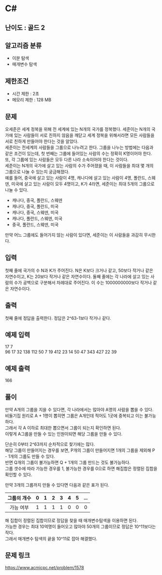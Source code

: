 # C#

## 난이도 : 골드 2

## 알고리즘 분류
  - 이분 탐색
  - 매개변수 탐색

## 제한조건
  - 시간 제한 : 2초
  - 메모리 제한 : 128 MB

## 문제
오세준은 세계 정복을 위해 전 세계에 있는 N개의 국가를 정복했다. 세준이는 N개의 국가에 있는 사람들이 서로 친하지 않음을 깨닫고 세계 정복을 위해서라면 모든 사람들을 서로 친하게 만들어야 한다는 것을 알았다.<br/>
세준이는 전세계의 사람들을 그룹으로 나누려고 한다. 그룹을 나누는 방법에는 다음과 같은 조건이 있는데, 첫 번째는 그룹에 들어있는 사람의 수는 정확히 K명이어야 한다. 또, 각 그룹에 있는 사람들은 모두 다른 나라 소속이어야 한다는 것이다.<br/>
세준이는 N개의 국가에 살고 있는 사람의 수가 주어졌을 때, 이 사람들을 최대 몇 개의 그룹으로 나눌 수 있는지 궁금해졌다.<br/>
예를 들어, 중국에 살고 있는 사람이 4명, 캐나다에 살고 있는 사람이 4명, 폴란드, 스웨덴, 미국에 살고 있는 사람이 모두 4명이고, K가 4라면, 세준이는 최대 5개의 그룹으로 나눌 수 있다.<br/>

  - 캐나다, 중국, 폴란드, 스웨덴
  - 캐나다, 중국, 폴란드, 미국
  - 캐나다, 중국, 스웨덴, 미국
  - 캐나다, 폴란드, 스웨덴, 미국
  - 중국, 폴란드, 스웨덴, 미국


만약 어느 그룹에도 들어가지 않는 사람이 있다면, 세준이는 이 사람들을 과감히 무시한다.<br/>


## 입력
첫째 줄에 국가의 수 N과 K가 주어진다. N은 K보다 크거나 같고, 50보다 작거나 같은 자연수이고, K는 20보다 작거나 같은 자연수이다. 둘째 줄에는 각 나라에 살고 있는 사람의 수가 공백으로 구분해서 차례대로 주어진다. 이 수는 1000000000보다 작거나 같은 자연수이다.

## 출력
첫째 줄에 정답을 출력한다. 정답은 2^63-1보다 작거나 같다.

## 예제 입력
17 7<br/>
96 17 32 138 112 50 7 19 412 23 14 50 47 343 427 22 39<br/>

## 예제 출력
166<br/>

## 풀이
만약 A개의 그룹을 지을 수 있다면, 각 나라에서는 많아야 A명의 사람을 뽑을 수 있다.<br/>
비둘기집 원리로 A + 1명이 뽑히면 그룹은 A개인데 적어도 1곳에 중복되고 이는 불가능하다.<br/>
그래서 각 A 이하로 최대한 뽑으면서 그룹이 되는지 확인하면 된다.<br/>
이렇게 A그룹을 만들 수 있는 인원이되면 해당 그룹을 만들 수 있다.<br/>

단순히 0부터 2^63까지 순차적으로 찿기에는 많다.<br/>
해당 그룹이 만들어지는 경우를 보면, P개의 그룹이 만들어지면 1개의 그룹을 제외해 P - 1개의 그룹도 만들 수 있다.<br/>
반면 Q개의 그룹이 불가능하면 Q + 1개의 그룹 만드는 것도 불가능하다.<br/>
그룹 갯수에 따라 가능한 경우를 1, 불가능한 경우를 0으로 하면 해집합은 정렬된 집합을 확인할 수 있다.<br/>

만약 3개의 그룹까지 만들 수 있다면 다음과 같은 표가 된다.<br/>

|그룹의 개수|0|1|2|3|4|5|...|
|:---:|:---:|:---:|:---:|:---:|:---:|:---:|:---:|
|가능 여부|1|1|1|1|0|0|0|

해 집합이 정렬된 집합이므로 정답을 찾을 때 매개변수탐색을 이용하면 된다.<br/>
가능한 경우는 최대 10억명이 들어오고 많아야 50개의 그룹이므로 정답은 10^11보다는 작다.<br/>
그래서 매개변수 탐색의 끝을 10^11로 잡아 해결했다.<br/>


## 문제 링크
https://www.acmicpc.net/problem/1578